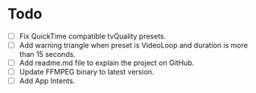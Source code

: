 # Todo

- [ ] Fix QuickTime compatible tvQuality presets.
- [ ] Add warning triangle when preset is VideoLoop and duration is more than 15 seconds.
- [ ] Add readme.md file to explain the project on GitHub.
- [ ] Update FFMPEG binary to latest version.
- [ ] Add App Intents.